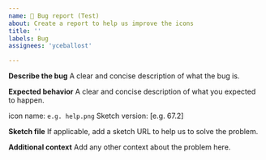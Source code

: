 ```yaml
---
name: 🐛 Bug report (Test)
about: Create a report to help us improve the icons
title: ''
labels: Bug
assignees: 'yceballost'

---
```

<!-- _English or spanish is ok._ -->

**Describe the bug**
A clear and concise description of what the bug is.


**Expected behavior**
A clear and concise description of what you expected to happen.


icon name: `e.g. help.png`
Sketch version: [e.g. 67.2]

**Sketch file**
If applicable, add a sketch URL to help us to solve the problem.

**Additional context**
Add any other context about the problem here.
